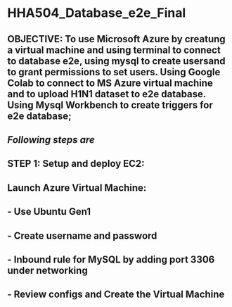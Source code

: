 # HHA504_Database_e2e_Final

## **OBJECTIVE:** To use Microsoft Azure by creatung a virtual machine and using terminal to connect to database e2e, using mysql to create usersand to grant permissions to set users. Using Google Colab to connect to MS Azure virtual machine and to upload H1N1 dataset to e2e database. Using Mysql Workbench to create triggers for e2e database;

## *Following steps are*

## STEP 1: Setup and deploy EC2:
## Launch Azure Virtual Machine:
## - Use Ubuntu Gen1
## - Create username and password
## - Inbound rule for MySQL by adding port 3306 under networking
## - Review configs and Create the Virtual Machine


